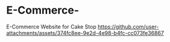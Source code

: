 # E-Commerce-
E-Commerce Website for Cake Stop
https://github.com/user-attachments/assets/374fc8ee-9e2d-4e98-b4fc-cc073fe36867

